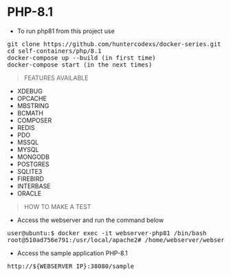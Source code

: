 # PHP-8.1

- To run php81 from this project use

<pre>
git clone https://github.com/huntercodexs/docker-series.git .
cd self-containers/php/8.1
docker-compose up --build (in first time)
docker-compose start (in the next times)
</pre>

> FEATURES AVAILABLE

- XDEBUG
- OPCACHE
- MBSTRING
- BCMATH
- COMPOSER
- REDIS
- PDO
- MSSQL
- MYSQL
- MONGODB
- POSTGRES
- SQLITE3
- FIREBIRD
- INTERBASE
- ORACLE

> HOW TO MAKE A TEST

- Access the webserver and run the command below

<pre>
user@ubuntu:$ docker exec -it webserver-php81 /bin/bash
root@510ad756e791:/usr/local/apache2# /home/webserver/webserver.sh restart
</pre>

- Access the sample application PHP-8.1

<pre>
http://${WEBSERVER_IP}:38080/sample
</pre>
